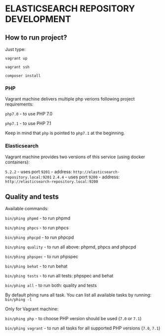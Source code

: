 # ELASTICSEARCH REPOSITORY DEVELOPMENT

## How to run project?

Just type:

```vagrant up```

```vagrant ssh```

```composer install```

### PHP

Vagrant machine delivers multiple php verions following project requirements:

```php7.0``` - to use PHP 7.0

```php7.1``` - to use PHP 7.1

Keep in mind that ```php``` is pointed to ```php7.1``` at the beginning.

### Elasticsearch

Vagrant machine provides two versions of this service (using docker containers):

```5.2.2``` - uses port ```9201``` - address: `http://elasticsearch-repository.local:9201`
```2.4.4``` - uses port ```9200``` - address: `http://elasticsearch-repository.local:9200`

## Quality and tests

Available commands:

```bin/phing phpmd``` - to run phpmd

```bin/phing phpcs``` - to run phpcs

```bin/phing phpcpd``` - to run phpcpd

```bin/phing quality``` - to run all above: phpmd, phpcs and phpcpd

```bin/phing phpspec``` - to run phpspec

```bin/phing behat``` - to run behat

```bin/phing tests``` - to run all tests: phpspec and behat

```bin/phing all``` - to run both: quality and tests

By default phing runs all task. You can list all available tasks by running: `bin/phing -l`

Only for Vagrant machine:

```bin/phing php``` - to choose PHP version should be used (`7.0` or `7.1`)

```bin/phing vagrant``` - to run all tasks for all supported PHP versions (`7.0`, `7.1`)
